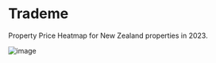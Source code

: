 # Trademe

Property Price Heatmap for New Zealand properties in 2023.


![image](https://github.com/user-attachments/assets/4294f53a-c032-4aae-8eab-dc81bfad5ecb)
